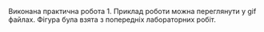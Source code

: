 Виконана практична робота 1. Приклад роботи можна переглянути у gif файлах. Фігура була взята з попередніх лабораторних робіт.
